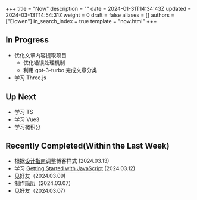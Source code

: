 +++
title = "Now"
description = ""
date = 2024-01-31T14:34:43Z
updated = 2024-03-13T14:54:31Z
weight = 0
draft = false
aliases = []
authors = ["Elowen"]
in_search_index = true
template = "now.html"
+++

## In Progress

- 优化文章内容提取项目
  - 优化错误处理机制
  - 利用 gpt-3-turbo 完成文章分类
- 学习 Three.js

## Up Next

- 学习 TS
- 学习 Vue3
- 学习微积分

## Recently Completed(Within the Last Week)

- 根据[设计指南](https://anthonyhobday.com/sideprojects/saferules/)调整博客样式 (2024.03.13)
- 学习 [Getting Started with JavaScript](https://frontendmasters.com/courses/getting-started-javascript-v2/) (2024.03.12)
- 见好友（2024.03.09)
- 制作[简历](https://cv.elowentao.com/)（2024.03.07）
- 见好友（2024.03.07)
